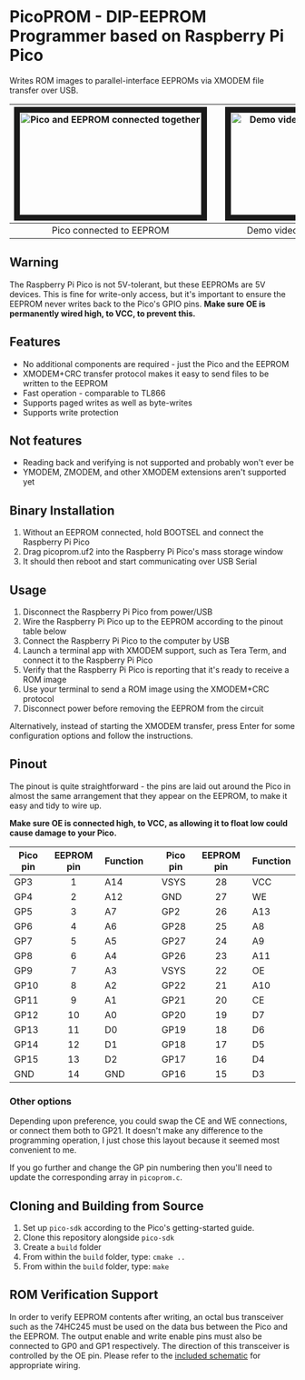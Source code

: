 PicoPROM - DIP-EEPROM Programmer based on Raspberry Pi Pico
===========================================================

Writes ROM images to parallel-interface EEPROMs via XMODEM file transfer over USB.

| <img src="doc/picoprom_photo.jpg" alt="Pico and EEPROM connected together" width="320" height="180" border="10" /> | | <a href="http://www.youtube.com/watch?feature=player_embedded&v=Vp6lCNkH-zw" target="_blank"><img src="http://img.youtube.com/vi/Vp6lCNkH-zw/0.jpg" alt="Demo video on YouTube" width="240" height="180" border="10" /></a> |
|:----:|----|:----:|
| Pico connected to EEPROM | | Demo video on YouTube |

Warning
-------
The Raspberry Pi Pico is not 5V-tolerant, but these EEPROMs are 5V devices.
This is fine for write-only access, but it's important to ensure the EEPROM
never writes back to the Pico's GPIO pins.  **Make sure OE is permanently wired
high, to VCC, to prevent this.**

Features
--------

* No additional components are required - just the Pico and the EEPROM
* XMODEM+CRC transfer protocol makes it easy to send files to be written to the EEPROM
* Fast operation - comparable to TL866
* Supports paged writes as well as byte-writes
* Supports write protection

Not features
------------
* Reading back and verifying is not supported and probably won't ever be
* YMODEM, ZMODEM, and other XMODEM extensions aren't supported yet

Binary Installation
-------------------
1. Without an EEPROM connected, hold BOOTSEL and connect the Raspberry Pi Pico
2. Drag picoprom.uf2 into the Raspberry Pi Pico's mass storage window
3. It should then reboot and start communicating over USB Serial

Usage
-----
1. Disconnect the Raspberry Pi Pico from power/USB
2. Wire the Raspberry Pi Pico up to the EEPROM according to the pinout table below
3. Connect the Raspberry Pi Pico to the computer by USB
4. Launch a terminal app with XMODEM support, such as Tera Term, and connect it to the Raspberry Pi Pico
5. Verify that the Raspberry Pi Pico is reporting that it's ready to receive a ROM image
7. Use your terminal to send a ROM image using the XMODEM+CRC protocol
8. Disconnect power before removing the EEPROM from the circuit

Alternatively, instead of starting the XMODEM transfer, press Enter for some configuration options and follow the instructions.

Pinout
------
The pinout is quite straightforward - the pins are laid out around the Pico in almost 
the same arrangement that they appear on the EEPROM, to make it easy and tidy to wire up.

**Make sure OE is connected high, to VCC, as allowing it to float low could cause damage to your Pico.**

| Pico pin | EEPROM pin | Function |      | Pico pin | EEPROM pin | Function |
| -------- |:----------:| -------- | ---- | -------- |:----------:| -------- |
| GP3      | 1  | A14    | | VSYS     | 28 | VCC    |
| GP4      | 2  | A12    | | GND      | 27 | WE     |
| GP5      | 3  | A7     | | GP2      | 26 | A13    |
| GP6      | 4  | A6     | | GP28     | 25 | A8     |
| GP7      | 5  | A5     | | GP27     | 24 | A9     |
| GP8      | 6  | A4     | | GP26     | 23 | A11    |
| GP9      | 7  | A3     | | VSYS     | 22 | OE     |
| GP10     | 8  | A2     | | GP22     | 21 | A10    |
| GP11     | 9  | A1     | | GP21     | 20 | CE     |
| GP12     | 10 | A0     | | GP20     | 19 | D7     |
| GP13     | 11 | D0     | | GP19     | 18 | D6     |
| GP14     | 12 | D1     | | GP18     | 17 | D5     |
| GP15     | 13 | D2     | | GP17     | 16 | D4     |
| GND      | 14 | GND    | | GP16     | 15 | D3     |


### Other options

Depending upon preference, you could swap the CE and WE connections, or connect
them both to GP21.  It doesn't make any difference to the programming
operation, I just chose this layout because it seemed most convenient to me.

If you go further and change the GP pin numbering then you'll need to update
the corresponding array in `picoprom.c`.

Cloning and Building from Source
--------------------------------
1. Set up `pico-sdk` according to the Pico's getting-started guide.
2. Clone this repository alongside `pico-sdk`
3. Create a `build` folder
4. From within the `build` folder, type: `cmake ..`
5. From within the `build` folder, type: `make`

ROM Verification Support
------------------------

In order to verify EEPROM contents after writing, an octal bus transceiver
such as the 74HC245 must be used on the data bus between the Pico and the EEPROM.
The output enable and write enable pins must also be connected to GP0 and GP1 respectively.
The direction of this transceiver is controlled by the OE pin. Please refer to the
[included schematic](hardware/assets/schematic.pdf) for appropriate wiring.
